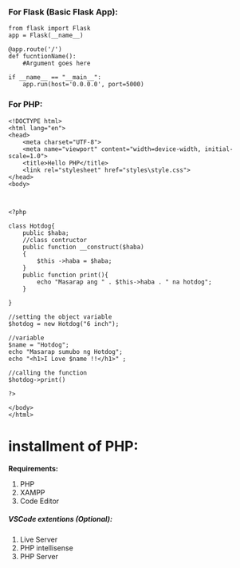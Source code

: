 ### For Flask (Basic Flask App):
```
from flask import Flask
app = Flask(__name__)

@app.route('/')
def fucntionName():
	#Argument goes here

if __name__ == "__main__":
    app.run(host='0.0.0.0', port=5000)
```

### For PHP:
```
<!DOCTYPE html>
<html lang="en">
<head>
    <meta charset="UTF-8">
    <meta name="viewport" content="width=device-width, initial-scale=1.0">
    <title>Hello PHP</title>
    <link rel="stylesheet" href="styles\style.css">
</head>
<body>



<?php

class Hotdog{
    public $haba;
    //class contructor
    public function __construct($haba)
    {
        $this ->haba = $haba;
    }
    public function print(){
        echo "Masarap ang " . $this->haba . " na hotdog"; 
    }

}

//setting the object variable
$hotdog = new Hotdog("6 inch");

//variable
$name = "Hotdog";
echo "Masarap sumubo ng Hotdog";
echo "<h1>I Love $name !!</h1>" ;

//calling the function
$hotdog->print()

?>
    
</body>
</html>
```

# installment of PHP:
**Requirements:**
1. PHP
2. XAMPP
3. Code Editor
##### VSCode extentions (Optional):
1. Live Server
2. PHP intellisense
3. PHP Server